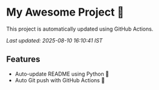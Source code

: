 # My Awesome Project 🚀

This project is automatically updated using GitHub Actions.

_Last updated: 2025-08-10 16:10:41 IST_

## Features
- Auto-update README using Python 🐍
- Auto Git push with GitHub Actions 🤖
